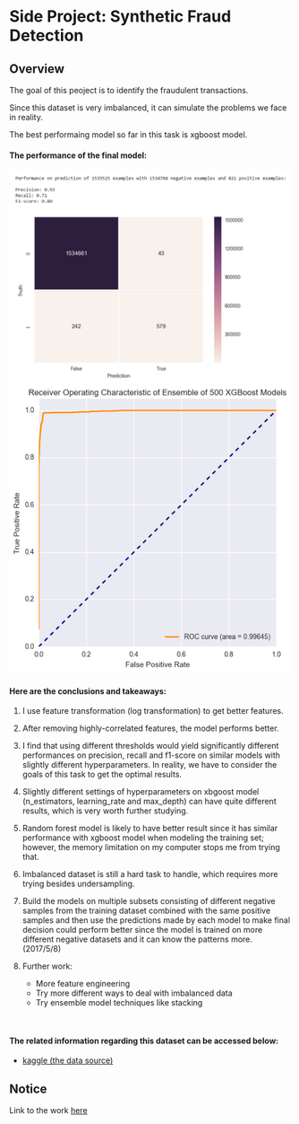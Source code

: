 # Side Project: Synthetic Fraud Detection

## Overview
The goal of this peoject is to identify the fraudulent transactions.

Since this dataset is very imbalanced, it can simulate the problems we face in reality.

The best performaing model so far in this task is xgboost model.
<br/>

#### The performance of the final model:

<img src="https://github.com/lwkuant/Side_project_Synthetic_fraud_detection/blob/master/cross_table.png">
<br/>

<img src="https://github.com/lwkuant/Side_project_Synthetic_fraud_detection/blob/master/ensemble_model.png">
<br/>

#### Here are the conclusions and takeaways:

1. I use feature transformation (log transformation) to get better features.

2. After removing highly-correlated features, the model performs better.

3. I find that using different thresholds would yield significantly different performances on precision, recall and f1-score on similar models with slightly different hyperparameters. In reality, we have to consider the goals of this task to get the optimal results.

4. Slightly different settings of hyperparameters on xbgoost model (n_estimators, learning_rate and max_depth) can have quite different results, which is very worth further studying.

5. Random forest model is likely to have better result since it has similar performance with xgboost model when modeling the training set; however, the memory limitation on my computer stops me from trying that.

6. Imbalanced dataset is still a hard task to handle, which requires more trying besides undersampling.

7. Build the models on multiple subsets consisting of different negative samples from the training dataset combined with the same positive samples and then use the predictions made by each model to make final decision could perform better since the model is trained on more different negative datasets and it can know the patterns more. (2017/5/8)

8. Further work:
    * More feature engineering
    * Try more different ways to deal with imbalanced data
    * Try ensemble model techniques like stacking
<br/>

#### The related information regarding this dataset can be accessed below:

* [kaggle (the data source)](https://www.kaggle.com/ntnu-testimon/paysim1)

## Notice
Link to the work [here](https://github.com/lwkuant/Side_project_Synthetic_fraud_detection/blob/master/Synthetic_fraud_detection.ipynb)